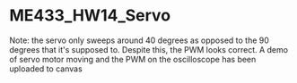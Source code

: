 # ME433_HW14_Servo
Note: the servo only sweeps around 40 degrees as opposed to the 90 degrees that it's supposed to. Despite this, the PWM looks correct.
A demo of servo motor moving and the PWM on the oscilloscope has been uploaded to canvas
